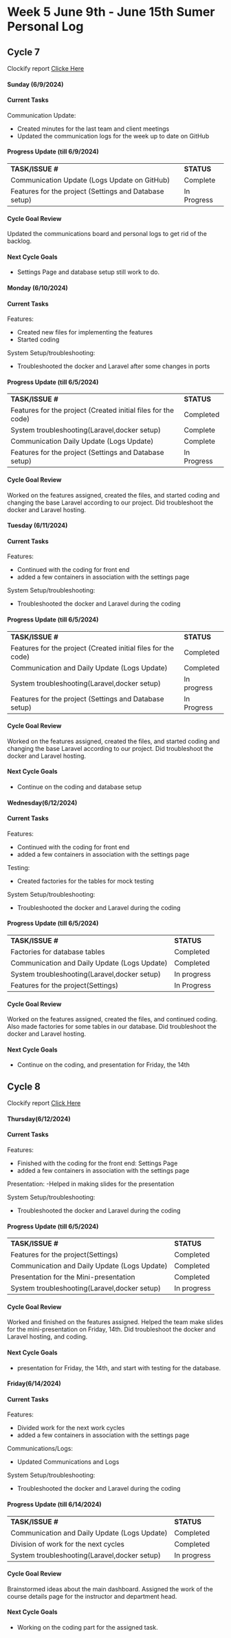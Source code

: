 # Week 5 June 9th - June 15th Sumer Personal Log

## Cycle 7

Clockify report [Clicke Here](https://app.clockify.me/reports/summary?start=2024-06-08T00:00:00.000Z&end=2024-06-12T23:59:59.999Z&filterValuesData=%7B%22users%22:%5B%226657a665c1d0df08761294fb%22%5D,%22userGroups%22:%5B%5D,%22userAndGroup%22:%5B%5D%7D&filterOptions=%7B%22userAndGroup%22:%7B%22status%22:%22ACTIVE_WITH_PENDING%22%7D%7D)

#### Sunday (6/9/2024)

#### Current Tasks

Communication Update:
- Created minutes for the last team and client meetings
- Updated the communication logs for the week up to date on GitHub

#### Progress Update (till 6/9/2024)

<table>
    <tr>
        <td><strong>TASK/ISSUE #</strong></td>
        <td><strong>STATUS</strong></td>
    </tr>
    <tr>
        <td>Communication Update (Logs Update on GitHub)</td>
        <td>Complete</td>
    </tr>
   <tr>
        <td>Features for the project (Settings and Database setup)</td>
        <td>In Progress</td>
    </tr>
</table>

#### Cycle Goal Review 

Updated the communications board and personal logs to get rid of the backlog.

#### Next Cycle Goals 

- Settings Page and database setup still work to do.


#### Monday (6/10/2024)

#### Current Tasks

Features:
- Created new files for implementing the features
- Started coding

System Setup/troubleshooting: 
- Troubleshooted the docker and Laravel after some changes in ports

#### Progress Update (till 6/5/2024)

<table>
    <tr>
        <td><strong>TASK/ISSUE #</strong></td>
        <td><strong>STATUS</strong></td>
    </tr>
	 <tr>
        <td>Features for the project (Created initial files for the code)</td>
        <td>Completed</td>
    <tr>
        <td>System troubleshooting(Laravel,docker setup)</td>
        <td>Complete</td>
    </tr>
    <tr>
        <td>Communication Daily Update (Logs Update)</td>
        <td>Complete</td>
    </tr>
    <tr>
        <td>Features for the project (Settings and Database setup)</td>
        <td>In Progress</td>
    </tr>
</table>

#### Cycle Goal Review 

Worked on the features assigned, created the files, and started coding and changing the base Laravel according to our project. Did troubleshoot the docker and Laravel hosting.

#### Tuesday (6/11/2024)

#### Current Tasks

Features:
- Continued with the coding for front end
- added a few containers in association with the settings page

System Setup/troubleshooting: 
- Troubleshooted the docker and Laravel during the coding

#### Progress Update (till 6/5/2024)
<table>
    <tr>
        <td><strong>TASK/ISSUE #</strong></td>
        <td><strong>STATUS</strong></td>
    </tr>
	 <tr>
        <td>Features for the project (Created initial files for the code)</td>
        <td>Completed</td>
	<tr>
        <td>Communication and Daily Update (Logs Update)</td>
        <td>Completed</td>
    </tr>
    <tr>
        <td>System troubleshooting(Laravel,docker setup)</td>
        <td>In progress</td>
    </tr>
    <tr>
        <td>Features for the project (Settings and Database setup)</td>
        <td>In Progress</td>
    </tr>
</table>

#### Cycle Goal Review 

Worked on the features assigned, created the files, and started coding and changing the base Laravel according to our project. Did troubleshoot the docker and Laravel hosting.

#### Next Cycle Goals 

- Continue on the coding and database setup

#### Wednesday(6/12/2024)

#### Current Tasks

Features:
- Continued with the coding for front end
- added a few containers in association with the settings page

Testing:
- Created factories for the tables for mock testing

System Setup/troubleshooting: 
- Troubleshooted the docker and Laravel during the coding

#### Progress Update (till 6/5/2024)
<table>
    <tr>
        <td><strong>TASK/ISSUE #</strong></td>
        <td><strong>STATUS</strong></td>
    </tr>
	 <tr>
        <td>Factories for database tables</td>
        <td>Completed</td>
	<tr>
        <td>Communication and Daily Update (Logs Update)</td>
        <td>Completed</td>
    </tr>
    <tr>
        <td>System troubleshooting(Laravel,docker setup)</td>
        <td>In progress</td>
    </tr>
    <tr>
        <td>Features for the project(Settings)</td>
        <td>In Progress</td>
    </tr>
</table>

#### Cycle Goal Review 

Worked on the features assigned, created the files, and continued coding. Also made factories for some tables in our database. Did troubleshoot the docker and Laravel hosting.

#### Next Cycle Goals 

- Continue on the coding, and presentation for Friday, the 14th

## Cycle 8

Clockify report [Click Here](https://app.clockify.me/reports/summary?start=2024-06-13T00:00:00.000Z&end=2024-06-14T23:59:59.999Z&filterValuesData=%7B%22users%22:%5B%226657a665c1d0df08761294fb%22%5D,%22userAndGroup%22:%5B%5D%7D&filterOptions=%7B%22userAndGroup%22:%7B%22status%22:%22ACTIVE_WITH_PENDING%22%7D%7D)

#### Thursday(6/12/2024)

#### Current Tasks

Features:
- Finished with the coding for the front end: Settings Page
- added a few containers in association with the settings page

Presentation:
-Helped in making slides for the presentation

System Setup/troubleshooting: 
- Troubleshooted the docker and Laravel during the coding

#### Progress Update (till 6/5/2024)
<table>
    <tr>
        <td><strong>TASK/ISSUE #</strong></td>
        <td><strong>STATUS</strong></td>
    </tr>
	 <tr>
        <td>Features for the project(Settings)</td>
        <td>Completed</td>
	<tr>
        <td>Communication and Daily Update (Logs Update)</td>
        <td>Completed</td>
    </tr>
	 <tr>
        <td>Presentation for the Mini-presentation</td>
        <td>Completed</td>
	<tr>
    <tr>
        <td>System troubleshooting(Laravel,docker setup)</td>
        <td>In progress</td>
    </tr>
</table>

#### Cycle Goal Review 

Worked and finished on the features assigned. Helped the team make slides for the mini-presentation on Friday, 14th. Did troubleshoot the docker and Laravel hosting, and coding.

#### Next Cycle Goals 

- presentation for Friday, the 14th, and start with testing for the database.


#### Friday(6/14/2024)

#### Current Tasks

Features:
- Divided work for the next work cycles
- added a few containers in association with the settings page

Communications/Logs: 
- Updated Communications and Logs

System Setup/troubleshooting: 
- Troubleshooted the docker and Laravel during the coding

#### Progress Update (till 6/14/2024)
<table>
    <tr>
        <td><strong>TASK/ISSUE #</strong></td>
        <td><strong>STATUS</strong></td>
    </tr>
        <td>Communication and Daily Update (Logs Update)</td>
        <td>Completed</td>
    </tr>
	 <tr>
        <td>Division of work for the next cycles</td>
        <td>Completed</td>
	<tr>
    <tr>
        <td>System troubleshooting(Laravel,docker setup)</td>
        <td>In progress</td>
    </tr>
</table>

#### Cycle Goal Review 

Brainstormed ideas about the main dashboard. Assigned the work of the course details page for the instructor and department head. 

#### Next Cycle Goals 

- Working on the coding part for the assigned task.

